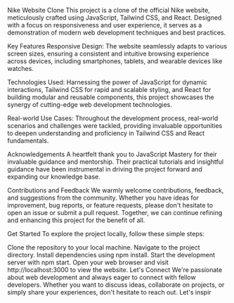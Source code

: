 


Nike Website Clone
This project is a clone of the official Nike website, meticulously crafted using JavaScript, Tailwind CSS, and React. Designed with a focus on responsiveness and user experience, it serves as a demonstration of modern web development techniques and best practices.

Key Features
Responsive Design: The website seamlessly adapts to various screen sizes, ensuring a consistent and intuitive browsing experience across devices, including smartphones, tablets, and wearable devices like watches.

Technologies Used: Harnessing the power of JavaScript for dynamic interactions, Tailwind CSS for rapid and scalable styling, and React for building modular and reusable components, this project showcases the synergy of cutting-edge web development technologies.

Real-world Use Cases: Throughout the development process, real-world scenarios and challenges were tackled, providing invaluable opportunities to deepen understanding and proficiency in Tailwind CSS and React fundamentals.

Acknowledgements
A heartfelt thank you to JavaScript Mastery for their invaluable guidance and mentorship. Their practical tutorials and insightful guidance have been instrumental in driving the project forward and expanding our knowledge base.

Contributions and Feedback
We warmly welcome contributions, feedback, and suggestions from the community. Whether you have ideas for improvement, bug reports, or feature requests, please don't hesitate to open an issue or submit a pull request. Together, we can continue refining and enhancing this project for the benefit of all.

Get Started
To explore the project locally, follow these simple steps:

Clone the repository to your local machine.
Navigate to the project directory.
Install dependencies using npm install.
Start the development server with npm start.
Open your web browser and visit http://localhost:3000 to view the website.
Let's Connect
We're passionate about web development and always eager to connect with fellow developers. Whether you want to discuss ideas, collaborate on projects, or simply share your experiences, don't hesitate to reach out. Let's inspir
